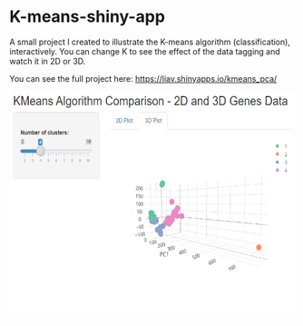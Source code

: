 # K-means-shiny-app
A small project I created to illustrate the K-means algorithm (classification), interactively. You can change K to see the effect of the data tagging and watch it in 2D or 3D.

You can see the full project here: https://liav.shinyapps.io/kmeans_pca/

<img src="screenshot.png" width="600" height="400" />

